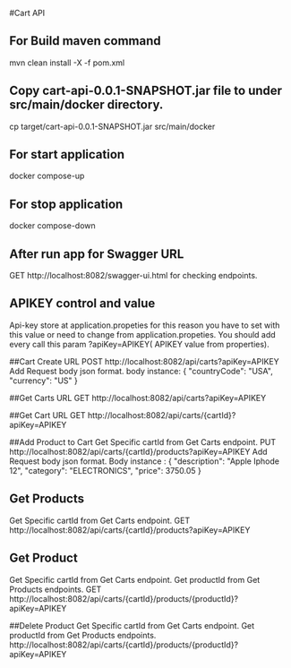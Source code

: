 #Cart API

## For Build maven command
mvn clean install -X -f pom.xml

## Copy cart-api-0.0.1-SNAPSHOT.jar file to under src/main/docker directory.
cp target/cart-api-0.0.1-SNAPSHOT.jar src/main/docker

## For start application
docker compose-up

## For stop application
docker compose-down

## After run app for Swagger URL
GET http://localhost:8082/swagger-ui.html for checking endpoints.

## APIKEY control and value
Api-key store at application.propeties for this reason you have to set with this value or need to change from application.propeties.
You should add every call this param ?apiKey=APIKEY( APIKEY value from properties).

##Cart Create URL
POST http://localhost:8082/api/carts?apiKey=APIKEY
Add Request body json format.
body instance: {
"countryCode": "USA",
"currency": "US"
}

##Get Carts URL
GET http://localhost:8082/api/carts?apiKey=APIKEY

##Get Cart URL
GET http://localhost:8082/api/carts/{cartId}?apiKey=APIKEY

##Add Product to Cart
Get Specific cartId from Get Carts endpoint.
PUT http://localhost:8082/api/carts/{cartId}/products?apiKey=APIKEY
Add Request body json format.
Body instance :
{
"description": "Apple Iphode 12",
"category": "ELECTRONICS",
"price": 3750.05
}

## Get Products
Get Specific cartId from Get Carts endpoint.
GET http://localhost:8082/api/carts/{cartId}/products?apiKey=APIKEY

## Get Product
Get Specific cartId from Get Carts endpoint.
Get productId from Get Products endpoints.
GET http://localhost:8082/api/carts/{cartId}/products/{productId}?apiKey=APIKEY

##Delete Product
Get Specific cartId from Get Carts endpoint.
Get productId from Get Products endpoints.
http://localhost:8082/api/carts/{cartId}/products/{productId}?apiKey=APIKEY